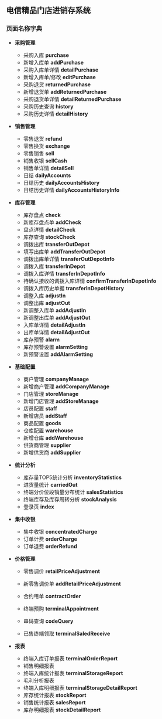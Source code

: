 ## 电信精品门店进销存系统

### 页面名称字典

* **采购管理**
    * 采购入库 **purchase**
    * 新增入库单 **addPurchase**
    * 采购入库单详情 **detailPurchase**
    * 新增入库单/修改 **editPurchase**
    * 采购退货 **returnedPurchase**
    * 新增退货单 **addReturnedPurchase**
    * 采购退货单详情 **detailReturnedPurchase**
    * 采购历史查询 **history**
    * 采购历史详情 **detailHistory**

* **销售管理**
    * 零售退货 **refund**
    * 零售换货 **exchange**
    * 零售销售 **sell**
    * 销售收银 **sellCash**
    * 销售单详情 **detailSell**
    * 日结 **dailyAccounts**
    * 日结历史 **dailyAccountsHistory**
    * 日结历史详情 **dailyAccountsHistoryInfo**

* **库存管理**
	* 库存盘点 **check**
	* 新库存盘点单 **addCheck**
	* 盘点详情 **detailCheck**
	* 库存查询 **stockCheck**
	* 调拨出库 **transferOutDepot**
	* 填写出库单 **addTransferOutDepot**
	* 调拨出库单详情 **transferOutDepotInfo**
	* 调拨入库 **transferInDepot**
	* 调拨入库详情 **transferInDepotInfo**
	* 待确认接收的调拨入库详情 **confirmTransferInDepotInfo**
	* 调拨入库历史单据 **transferInDepotHistory**
	* 调整入库 **adjustIn**
	* 调整出库 **adjustOut**
	* 新调整入库单 **addAdjustIn**
	* 新调整出库单 **addAdjustOut**
	* 入库单详情 **detailAdjustIn**
	* 出库单详情 **detailAdjustOut**
	* 库存预警 **alarm**
	* 库存预警设置 **alarmSetting**
	* 新预警设置 **addAlarmSetting**

* **基础配置**
    * 商户管理 **companyManage**
    * 新增商户管理 **addCompanyManage**
    * 门店管理 **storeManage**
    * 新增门店管理 **addStoreManage**
    * 店员配置 **staff**
    * 新增店员 **addStaff**
    * 商品配置 **goods**
    * 仓库配置 **warehouse**
    * 新增仓库 **addWarehouse**
    * 供货商管理 **supplier**
    * 新增供货商 **addSupplier**
    
* **统计分析**
    * 库存量TOP5统计分析 **inventoryStatistics**
    * 进货量统计 **carriedOut**
    * 终端分价位段销量分布统计 **salesStatistics**
    * 终端库存及库存周转分析 **stockAnalysis**
    * 登录页 **index**

* **集中收银**
    * 集中收银 **concentratedCharge** 
    * 订单计费 **orderCharge** 
    * 订单退费 **orderRefund** 

* **价格管理**
    * 零售调价 **retailPriceAdjustment** 
    * 新零售调价单 **addRetailPriceAdjustment** 

    * 合约甩单 **contractOrder** 
    * 终端预购 **terminalAppointment** 
    * 串码查询 **codeQuery**
    * 已售终端领取 **terminalSaledReceive** 

* **报表**
    * 终端入库订单报表 **terminalOrderReport**
    * 销售明细报表
    * 终端入库统计报表 **terminalStorageReport**
    * 毛利分析报表
    * 终端入库明细报表 **terminalStorageDetailReport**
    * 库存统计报表 **stockReport**
    * 销售统计报表 **salesReport**
    * 库存明细报表 **stockDetailReport**
